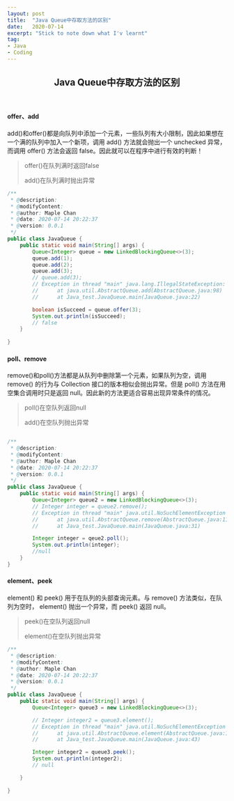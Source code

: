 ```yaml
---
layout: post
title:  "Java Queue中存取方法的区别"
date:   2020-07-14
excerpt: "Stick to note down what I'v learnt"
tag:
- Java 
- Coding
---
```


<center><H2><b>Java Queue中存取方法的区别</b></H2></center><br>

#### offer、add

add()和offer()都是向队列中添加一个元素，一些队列有大小限制，因此如果想在一个满的队列中加入一个新项，调用 add() 方法就会抛出一个 unchecked 异常，而调用 offer() 方法会返回 false。因此就可以在程序中进行有效的判断！

> offer()在队列满时返回false
>
> add()在队列满时抛出异常

```java
/**
 * @description:
 * @modifyContent:
 * @author: Maple Chan
 * @date: 2020-07-14 20:22:37
 * @version: 0.0.1
 */
public class JavaQueue {
    public static void main(String[] args) {
        Queue<Integer> queue = new LinkedBlockingQueue<>(3);
        queue.add(1);
        queue.add(2);
        queue.add(3);
        // queue.add(3); 
        // Exception in thread "main" java.lang.IllegalStateException: Queue full
        //      at java.util.AbstractQueue.add(AbstractQueue.java:98)
        //      at Java_test.JavaQueue.main(JavaQueue.java:22)

        boolean isSucceed = queue.offer(3);
        System.out.println(isSucceed);
        // false
    }
    
}
```



#### poll、remove

remove()和poll()方法都是从队列中删除第一个元素，如果队列为空，调用remove() 的行为与 Collection 接口的版本相似会抛出异常。但是 poll() 方法在用空集合调用时只是返回 null。因此新的方法更适合容易出现异常条件的情况。

> poll()在空队列返回null
>
> add()在空队列抛出异常



```java

/**
 * @description:
 * @modifyContent:
 * @author: Maple Chan
 * @date: 2020-07-14 20:22:37
 * @version: 0.0.1
 */
public class JavaQueue {
    public static void main(String[] args) {
        Queue<Integer> queue2 = new LinkedBlockingQueue<>(3);
        // Integer integer = queue2.remove();
        // Exception in thread "main" java.util.NoSuchElementException
        //      at java.util.AbstractQueue.remove(AbstractQueue.java:117)
        //      at Java_test.JavaQueue.main(JavaQueue.java:31)

        Integer integer = qeue2.poll();
        System.out.println(integer);
        //null
    }
}
```



#### element、peek

element() 和 peek() 用于在队列的头部查询元素。与 remove() 方法类似，在队列为空时， element() 抛出一个异常，而 peek() 返回 null。

> peek()在空队列返回null
>
> element()在空队列抛出异常



```java
/**
 * @description:
 * @modifyContent:
 * @author: Maple Chan
 * @date: 2020-07-14 20:22:37
 * @version: 0.0.1
 */
public class JavaQueue {
    public static void main(String[] args) {
        Queue<Integer> queue3 = new LinkedBlockingQueue<>(3);

        // Integer integer2 = queue3.element();
        // Exception in thread "main" java.util.NoSuchElementException
        //      at java.util.AbstractQueue.element(AbstractQueue.java:136)
        //      at Java_test.JavaQueue.main(JavaQueue.java:43)

        Integer integer2 = queue3.peek();
        System.out.println(integer2);
        // null

    }
    
}

```






